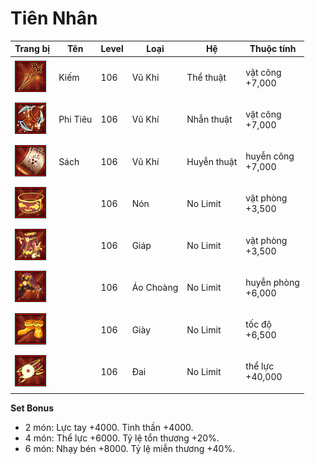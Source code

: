 # Tiên Nhân



| Trang bị                                      | Tên      | Level | Loại      | Hệ          | Thuộc tính                   |
| --------------------------------------------- | -------- | ----- | --------- | ----------- | ---------------------------- |
| ![](<../../.gitbook/assets/image (987).png>)  | Kiếm     | 106   | Vũ Khí    | Thể thuật   | <p>vật công<br>+7,000</p>    |
| ![](<../../.gitbook/assets/image (1076).png>) | Phi Tiêu | 106   | Vũ Khí    | Nhẫn thuật  | <p>vật công<br>+7,000</p>    |
| ![](<../../.gitbook/assets/image (986).png>)  | Sách     | 106   | Vũ Khí    | Huyễn thuật | <p>huyễn công<br>+7,000</p>  |
| ![](<../../.gitbook/assets/image (205).png>)  |          | 106   | Nón       | No Limit    | <p>vật phòng<br>+3,500</p>   |
| ![](<../../.gitbook/assets/image (272).png>)  |          | 106   | Giáp      | No Limit    | <p>vật phòng<br>+3,500</p>   |
| ![](<../../.gitbook/assets/image (267).png>)  |          | 106   | Áo Choàng | No Limit    | <p>huyễn phòng<br>+6,000</p> |
| ![](<../../.gitbook/assets/image (974).png>)  |          | 106   | Giày      | No Limit    | <p>tốc độ<br>+6,500</p>      |
| ![](<../../.gitbook/assets/image (1026).png>) |          | 106   | Đai       | No Limit    | <p>thể lực<br>+40,000</p>    |

&#x20;

**Set Bonus**

* &#x20;2 món: Lực tay +4000. Tinh thần +4000.
* &#x20;4 món: Thể lực +6000. Tỷ lệ tổn thương +20%.
* &#x20;6 món: Nhạy bén +8000. Tỷ lệ miễn thương +40%.
